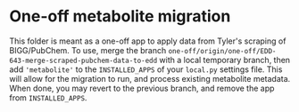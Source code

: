 # One-off metabolite migration

This folder is meant as a one-off app to apply data from Tyler's scraping of BIGG/PubChem.
To use, merge the branch `one-off/origin/one-off/EDD-643-merge-scraped-pubchem-data-to-edd`
with a local temporary branch, then add `'metabolite'` to the `INSTALLED_APPS` of your
`local.py` settings file. This will allow for the migration to run, and process existing
metabolite metadata. When done, you may revert to the previous branch, and remove the app
from `INSTALLED_APPS`.
